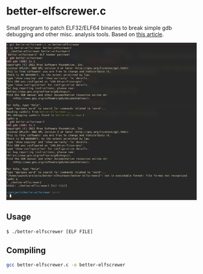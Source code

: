 # better-elfscrewer.c

Small program to patch ELF32/ELF64 binaries to break simple gdb debugging and other misc. analysis tools. Based on [this article](https://dustri.org/b/screwing-elf-header-for-fun-and-profit.html).

![DEMO](img/demo.png)

## Usage

```sh
$ ./better-elfscrewer [ELF FILE]
```

## Compiling

```sh
gcc better-elfscrewer.c -o better-elfscrewer
```